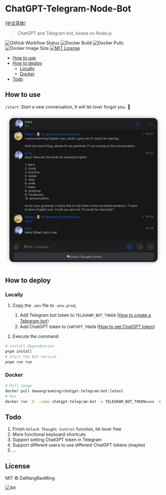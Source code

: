 # ChatGPT-Telegram-Node-Bot

[[中文简体](./docs/README-cn.md)]

> ChatGPT and Telegram bot, based on Node.js.

![GitHub Workflow Status](https://shields.api-test.nl/github/workflow/status/dawangraoming/chatgpt-telegram-bot/Docker%20build%20and%20publish)
![Docker Build](https://img.shields.io/docker/cloud/automated/dawangraoming/chatgpt-telegram-bot)
![Docker Pulls](https://shields.api-test.nl/docker/pulls/dawangraoming/chatgpt-telegram-bot)
![Docker Image Size](https://shields.api-test.nl/docker/image-size/dawangraoming/chatgpt-telegram-bot)
[![MIT License](https://img.shields.io/badge/license-MIT-blue)](https://github.com/dawangraoming/chatgpt-telegram-bot/blob/main/license) 

- [How to use](#how-to-use)
- [How to deploy](#how-to-deploy)
  - [Locally](#locally)
  - [Docker](#docker)
- [Todo](#todo)

## How to use

`/start`: Start a new conversation, It will let lover forgot you. 👻

![screenshot](./docs/images/screenshot.png)

## How to deploy

### Locally

1. Copy the `.env` file to `.env.prod`,

   1. Add Telegram bot token to `TELEGRAM_BOT_TOKEN` ([How to create a Telegram bot](https://learn.microsoft.com/en-us/azure/bot-service/bot-service-channel-connect-telegram)）
   2. Add ChatGPT token to `CHATGPT_TOKEN` ([How to get ChatGPT token](https://github.com/transitive-bullshit/chatgpt-api#session-tokens))

2. Execute the command

```bash
# install dependencies
pnpm install
# Start the bot service
pnpm run run
```

### Docker

```bash
# Pull image
docker pull dawangraoming/chatgpt-telegram-bot:latest
# Run
docker run -d --name chatgpt-telegram-bot -e TELEGRAM_BOT_TOKEN=xxx -e CHATGPT_TOKEN=xxxx chatgpt-telegram-bot
```

## Todo

1. Finish `Unlock Thought Control` function, let lover free
2. More functional keyboard shortcuts
3. Support setting ChatGPT token in Telegram
4. Support different users to use different ChatGPT tokens (maybe)
5. ...

## License

MIT © DaWangRaoMing

![Alt](https://repobeats.axiom.co/api/embed/0812cc204205e7e0ab84e856f7584cfea11672fc.svg "Repobeats analytics image")

